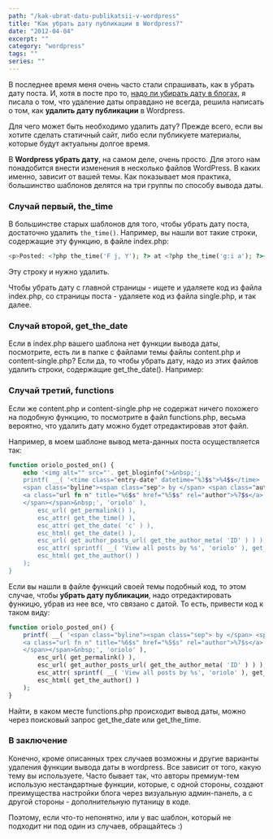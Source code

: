 ```yaml
---
path: "/kak-ubrat-datu-publikatsii-v-wordpress"
title: "Как убрать дату публикации в Wordpress?"
date: "2012-04-04"
excerpt: ""
category: "wordpress"
tags: ""
series: ""
---
```


В последнее время меня очень часто стали спрашивать, как в убрать дату поста. И, хотя в посте про то, [надо ли убирать дату в блогах](http://oriolo.ru/wordpress/nado-li-ubirat-datu-v-blogah/ "Надо ли убирать дату в блогах"), я писала о том, что удаление даты оправдано не всегда, решила написать о том, как **удалить дату публикации** в Wordpress.

Для чего может быть необходимо удалить дату? Прежде всего, если вы хотите сделать статичный сайт, либо если публикуете материалы, которые будут актуальны долгое время.

В **Wordpress убрать дату**, на самом деле, очень просто. Для этого нам понадобится внести изменения в несколько файлов WordPress. В каких именно, зависит от вашей темы. Как показывает моя практика, большинство шаблонов делятся на три группы по способу вывода даты.

### Случай первый, the\_time

В большинстве старых шаблонов для того, чтобы убрать дату поста, достаточно удалить `the_time()`. Например, вы нашли вот такие строки, содержащие эту функцию, в файле index.php:

```php
<p>Posted: <?php the_time('F j, Y'); ?> at <?php the_time('g:i a'); ?></p>
```

Эту строку и нужно удалить.

Чтобы убрать дату с главной страницы - ищете и удаляете код из файла index.php, со страницы поста - удаляете код из файла single.php, и так далее.

### Случай второй, get\_the\_date

Если в index.php вашего шаблона нет функции вывода даты, посмотрите, есть ли в папке с файлами темы файлы content.php и content-single.php? Если да, то чтобы убрать дату, надо из этих файлов удалить строки, содержащие get\_the\_date(). Например:

### Случай третий, functions

Если же content.php и content-single.php не содержат ничего похожего на подобную функцию, то посмотрите в файл functions.php, весьма вероятно, что удалить дату можно будет отредактировав этот файл.

Например, в моем шаблоне вывод мета-данных поста осуществляется так:

```php
function oriolo_posted_on() {
	echo '<img alt="" src="'. get_bloginfo(">&nbsp;';
	printf( __( '<time class="entry-date" datetime="%3$s">%4$s</time>
	<span class="byline"><span class="sep"> by </span> <span class="author vcard">
	<a class="url fn n" title="%6$s" href="%5$s" rel="author">%7$s</a>
	</span></span>&nbsp;', 'oriolo' ),
		esc_url( get_permalink() ),
		esc_attr( get_the_time() ),
		esc_attr( get_the_date( 'c' ) ),
		esc_html( get_the_date() ),
		esc_url( get_author_posts_url( get_the_author_meta( 'ID' ) ) ),
		esc_attr( sprintf( __( 'View all posts by %s', 'oriolo' ), get_the_author() ) ),
		esc_html( get_the_author() )
	);
}
```

Если вы нашли в файле функций своей темы подобный код, то этом случае, чтобы **убрать дату публикации**, надо отредактировать функицю, убрав из нее все, что связано с датой. То есть, привести код к таком виду:

```php
function oriolo_posted_on() {
	printf( __( '<span class="byline"><span class="sep"> by </span> <span class="author vcard">
	<a class="url fn n" title="%6$s" href="%5$s" rel="author">%7$s</a>
	</span></span>&nbsp;', 'oriolo' ),
		esc_url( get_permalink() ),
		esc_url( get_author_posts_url( get_the_author_meta( 'ID' ) ) ),
		esc_attr( sprintf( __( 'View all posts by %s', 'oriolo' ), get_the_author() ) ),
		esc_html( get_the_author() )
	);
}
```

Найти, в каком месте functions.php происходит вывод даты, можно через поисковый запрос get\_the\_date или get\_the\_time.

### В заключение

Конечно, кроме описанных трех случаев возможны и другие варианты удаления функции вывода даты в wordpress. Все зависит от того, какую тему вы используете. Часто бывает так, что авторы премиум-тем использую нестандартные функции, которые, с одной стороны, создают преимущества настройки блога через визуальную админ-панель, а с другой стороны - дополнительную путаницу в коде.

Поэтому, если что-то непонятно, или у вас шаблон, который не подходит ни под один из случаев, обращайтесь :)
